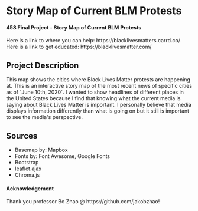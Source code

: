 # Story Map of Current BLM Protests
<h4> 458 Final Project - Story Map of Current BLM Protests </h4>
Here is a link to where you can help:  https://blacklivesmatters.carrd.co/
Here is a link to get educated: https://blacklivesmatter.com/

<h2> Project Description </h2>
This map shows the cities where Black Lives Matter protests are happening at. This is an interactive story map of the most recent news of specific cities as of `June 10th, 2020`. I wanted to show headlines of different places in the United States because I find that knowing what the current media is saying about Black Lives Matter is important. I personally believe that media displays information differently than what is going on but it still is important to see the media's perspective. 

<h2> Sources </h2>
<ul>
  <li> Basemap by: Mapbox </li>
  <li> Fonts by: Font Awesome, Google Fonts </li>
  <li> Bootstrap </li>
  <li> leaflet.ajax</li>
  <li> Chroma.js </li>
</ul>

<h4> Acknowledgement </h4>
Thank you professor Bo Zhao @ https://github.com/jakobzhao!
